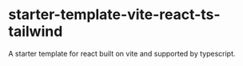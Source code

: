 # starter-template-vite-react-ts-tailwind
A starter template for react built on vite and supported by typescript.

